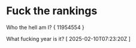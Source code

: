 # Fuck the rankings

Who the hell am I?
{ 11954554 }

What fucking year is it?
[ 2025-02-10T07:23:20Z ]
